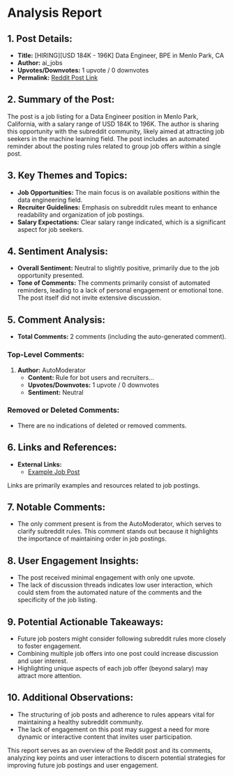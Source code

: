 # Analysis Report

## 1. Post Details:
- **Title:** [HIRING][USD 184K - 196K] Data Engineer, BPE in Menlo Park, CA
- **Author:** ai_jobs
- **Upvotes/Downvotes:** 1 upvote / 0 downvotes
- **Permalink:** [Reddit Post Link](https://www.reddit.com/r/MachineLearningJobs/comments/1hg9495/hiringusd_184k_196k_data_engineer_bpe_in_menlo/)

## 2. Summary of the Post:
The post is a job listing for a Data Engineer position in Menlo Park, California, with a salary range of USD 184K to 196K. The author is sharing this opportunity with the subreddit community, likely aimed at attracting job seekers in the machine learning field. The post includes an automated reminder about the posting rules related to group job offers within a single post.

## 3. Key Themes and Topics:
- **Job Opportunities:** The main focus is on available positions within the data engineering field.
- **Recruiter Guidelines:** Emphasis on subreddit rules meant to enhance readability and organization of job postings.
- **Salary Expectations:** Clear salary range indicated, which is a significant aspect for job seekers.

## 4. Sentiment Analysis:
- **Overall Sentiment:** Neutral to slightly positive, primarily due to the job opportunity presented.
- **Tone of Comments:** The comments primarily consist of automated reminders, leading to a lack of personal engagement or emotional tone. The post itself did not invite extensive discussion.

## 5. Comment Analysis:
- **Total Comments:** 2 comments (including the auto-generated comment).

### Top-Level Comments:
1. **Author:** AutoModerator
   - **Content:** Rule for bot users and recruiters...
   - **Upvotes/Downvotes:** 1 upvote / 0 downvotes
   - **Sentiment:** Neutral
   
### Removed or Deleted Comments:
- There are no indications of deleted or removed comments.

## 6. Links and References:
- **External Links:**
  - [Example Job Post](https://www.reddit.com/r/BigDataJobs/comments/phaolk/19_new_data_science_data_engineering_and_machine/)
  
Links are primarily examples and resources related to job postings.

## 7. Notable Comments:
- The only comment present is from the AutoModerator, which serves to clarify subreddit rules. This comment stands out because it highlights the importance of maintaining order in job postings.

## 8. User Engagement Insights:
- The post received minimal engagement with only one upvote.
- The lack of discussion threads indicates low user interaction, which could stem from the automated nature of the comments and the specificity of the job listing.

## 9. Potential Actionable Takeaways:
- Future job posters might consider following subreddit rules more closely to foster engagement.
- Combining multiple job offers into one post could increase discussion and user interest.
- Highlighting unique aspects of each job offer (beyond salary) may attract more attention.

## 10. Additional Observations:
- The structuring of job posts and adherence to rules appears vital for maintaining a healthy subreddit community.
- The lack of engagement on this post may suggest a need for more dynamic or interactive content that invites user participation. 

This report serves as an overview of the Reddit post and its comments, analyzing key points and user interactions to discern potential strategies for improving future job postings and user engagement.